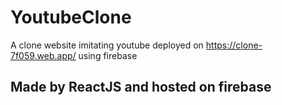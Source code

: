 # YoutubeClone
A clone website imitating youtube 
deployed on https://clone-7f059.web.app/ using firebase

## Made by ReactJS and hosted on firebase
